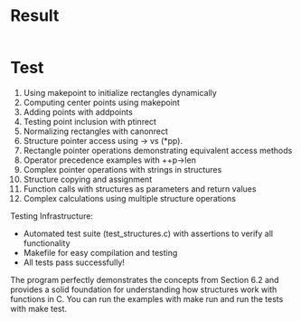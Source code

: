 # Result

```bash
```

# Test
1. Using makepoint to initialize rectangles dynamically
  2. Computing center points using makepoint
  3. Adding points with addpoints
  4. Testing point inclusion with ptinrect
  5. Normalizing rectangles with canonrect
  6. Structure pointer access using -> vs (*pp).
  7. Rectangle pointer operations demonstrating equivalent access methods
  8. Operator precedence examples with ++p->len
  9. Complex pointer operations with strings in structures
  10. Structure copying and assignment
  11. Function calls with structures as parameters and return values
  12. Complex calculations using multiple structure operations

  Testing Infrastructure:

  - Automated test suite (test_structures.c) with assertions to verify all functionality
  - Makefile for easy compilation and testing
  - All tests pass successfully!

  The program perfectly demonstrates the concepts from Section 6.2 and provides a solid foundation for understanding how structures work with
  functions in C. You can run the examples with make run and run the tests with make test.
